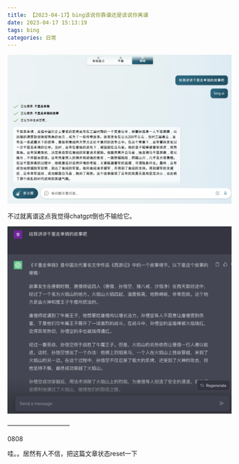 ```yaml
---
title: 【2023-04-17】bing该说你靠谱还是该说你离谱
date: 2023-04-17 15:13:19
tags: bing
categories: 日常
---
```


![](/images/image-20230417150107535.png)

不过就离谱这点我觉得chatgpt倒也不输给它。

![](/images/image-2023041715031202.png)

——————————

0808

哇。。居然有人不信，把这篇文章状态reset一下

